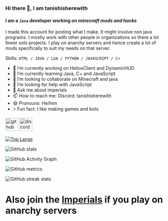 ### Hi there 👋,  I am tanishisherewith
#### I am a `Java` developer working on _minecraft mods and hacks_
I made this account for posting what I make. It might involve non java programs. I mostly work with other people in organizations so there a lot fewer solo projects. I play on anarchy servers and hence create a lot of mods specifically to suit my needs on that server.

Skills:  `HTML / JAVA / LUA / PYTHON / JAVASCRIPT / C+`

- 🔭 I’m currently working on HeliosClient and DynamicHUD 
- 🌱 I’m currently learning Java, C+ and JavaScript 
- 👯 I’m looking to collaborate on Minecraft and java 
- 🤔 I’m looking for help with JavaScript 
- 💬 Ask me about imperials 
- 📫 How to reach me: Discord: tanishisherewith 
- 😄 Pronouns: He/him 
- ⚡ Fun fact: I like making games and bots 


[<img src='https://cdn.jsdelivr.net/npm/simple-icons@3.0.1/icons/github.svg' alt='github' height='40'>](https://github.com/tanishisherewithhh)  [<img src='https://cdn.jsdelivr.net/npm/simple-icons@3.0.1/icons/discord.svg' alt='discord' height='40'>](https://discord.gg/KWVS8kgvtp)  

[![Top Langs](https://github-readme-stats.vercel.app/api/top-langs/?username=tanishisherewithhh)](https://github.com/anuraghazra/github-readme-stats)

![GitHub stats](https://github-readme-stats.vercel.app/api?username=tanishisherewithhh&show_icons=true&count_private=true)  

![GitHub Activity Graph](https://activity-graph.herokuapp.com/graph?username=tanishisherewithhh)  

![GitHub metrics](https://metrics.lecoq.io/tanishisherewithhh)  

![GitHub streak stats](https://streak-stats.demolab.com/?user=tanishisherewithhh)  

# Also join the [Imperials](https://discord.gg/the-imperials-614275329879572501) if you play on anarchy servers
